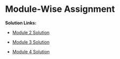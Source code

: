 # Module-Wise Assignment

**Solution Links:**

- [Module 2 Solution](https://amanrr234.github.io/Coursera-JHU-HTML-CSS-Javascript/Assignments/Module-2/site/index.html)

- [Module 3 Solution](https://amanrr234.github.io/Coursera-JHU-HTML-CSS-Javascript/Assignments/Module-3/index-mod3.html)

- [Module 4 Solution](https://amanrr234.github.io/Coursera-JHU-HTML-CSS-Javascript/Assignments/Module-4/index-mod4.html)
